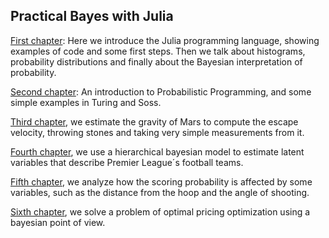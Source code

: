 ## Practical Bayes with Julia

[First chapter](https://lambdaclass.com/practical_bayes_with_julia/introduction/intro_julia_and_bayes.jl.html):
 Here we introduce the Julia programming language, showing examples of code and some first steps. Then we talk about histograms, probability distributions and  finally about the Bayesian interpretation of probability.

[Second chapter](https://lambdaclass.com/practical_bayes_with_julia/introduction/prob_prog.jl.html): An introduction to Probabilistic Programming, and some simple examples in Turing and Soss.

[Third chapter](https://lambdaclass.com/practical_bayes_with_julia/gravity_exercise/gravity_exercise.jl.html), we estimate the gravity of Mars to compute the escape velocity, throwing stones and taking very simple measurements from it.

[Fourth chapter](https://lambdaclass.com/practical_bayes_with_julia/football_analysis/football-analysis-chapter.jl.html), we use a hierarchical bayesian model to estimate latent variables that describe Premier League´s football teams.

[Fifth chapter](https://lambdaclass.com/practical_bayes_with_julia/basketball_scoring/basketball_shots.jl.html), we analyze how the scoring probability is affected by some variables, such as the distance from the hoop and the angle of shooting.

[Sixth chapter](https://lambdaclass.com/practical_bayes_with_julia/optimal_pricing/optimal-pricing-chapter.jl.html), we solve a problem of optimal pricing optimization using a bayesian point of view.
